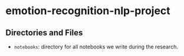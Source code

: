 # emotion-recognition-nlp-project

## Directories and Files
- `notebooks`: directory for all notebooks we write during the research.